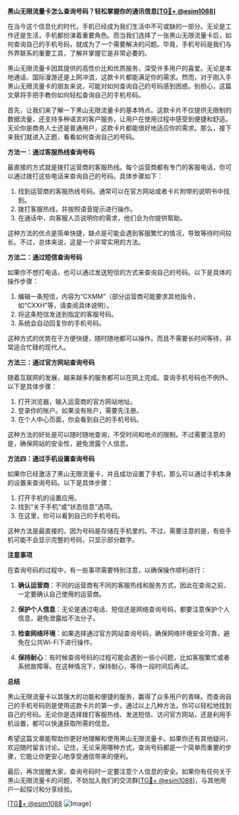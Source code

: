 **黑山无限流量卡怎么查询号码？轻松掌握你的通讯信息[[TG💪+ @esim1088](https://t.me/s/esim1088)]**

在当今这个信息化的时代，手机已经成为我们生活中不可或缺的一部分。无论是工作还是生活，手机都扮演着重要角色。而当我们选择了一张黑山无限流量卡后，如何查询自己的手机号码，就成为了一个需要解决的问题。毕竟，手机号码是我们与外界联系的重要工具，了解并掌握它是非常必要的。

黑山无限流量卡因其提供的高性价比和优质服务，深受许多用户的喜爱。无论是本地通话、国际漫游还是上网冲浪，这款卡片都能满足你的需求。然而，对于刚入手黑山无限流量卡的朋友来说，可能对如何查询自己的号码感到困惑。别担心，这篇文章将手把手教你如何轻松查询自己的手机号码。

首先，让我们来了解一下黑山无限流量卡的基本特点。这款卡片不仅提供无限制的数据流量，还支持多种语言的客户服务，让用户在使用过程中感受到便捷和舒适。无论你是商务人士还是普通用户，这款卡片都能很好地适应你的需求。那么，接下来我们就进入正题，看看如何查询自己的号码。

**方法一：通过客服热线查询号码**

最直接的方式就是拨打运营商的客服热线。每个运营商都有专门的客服电话，你可以通过拨打这些电话来查询自己的号码。具体步骤如下：

1. 找到运营商的客服热线号码。通常可以在官方网站或者卡片附带的说明书中找到。
2. 拨打客服热线，并按照语音提示进行操作。
3. 在通话中，向客服人员说明你的需求，他们会为你提供帮助。

这种方法的优点是简单快捷，缺点是可能会遇到客服繁忙的情况，导致等待时间较长。不过，总体来说，这是一个非常实用的方法。

**方法二：通过短信查询号码**

如果你不想打电话，也可以通过发送短信的方式来查询自己的号码。以下是具体的操作步骤：

1. 编辑一条短信，内容为“CXMM”（部分运营商可能要求其他指令，如“CXXH”等，请查阅具体说明）。
2. 将这条短信发送到指定的客服号码。
3. 系统会自动回复你的手机号码。

这种方式的优势在于方便快捷，随时随地都可以操作。而且不需要长时间等待，非常适合忙碌的现代人。

**方法三：通过官方网站查询号码**

随着互联网的发展，越来越多的服务都可以在网上完成。查询手机号码也不例外。以下是具体步骤：

1. 打开浏览器，输入运营商的官方网站地址。
2. 登录你的账户。如果没有账户，需要先注册。
3. 在个人中心页面，你会看到自己的手机号码。

这种方法的好处是可以随时随地查询，不受时间和地点的限制。不过需要注意的是，确保网站的安全性，避免泄露个人信息。

**方法四：通过手机设置查询号码**

如果你已经激活了黑山无限流量卡，并且成功设置了手机，那么可以通过手机本身的设置来查询号码。以下是具体步骤：

1. 打开手机的设置应用。
2. 找到“关于手机”或“状态信息”选项。
3. 在这里，你可以看到自己的手机号码。

这种方法是最直接的，因为号码是存储在手机里的。不过，需要注意的是，有些手机可能不会显示完整的号码，只显示部分数字。

**注意事项**

在查询号码的过程中，有一些事项需要特别注意，以确保操作顺利进行：

1. **确认运营商**：不同的运营商有不同的客服热线和服务方式，因此在查询之前，一定要确认自己使用的运营商。
   
2. **保护个人信息**：无论是通过电话、短信还是网络查询号码，都要注意保护个人信息，避免泄露给不法分子。

3. **检查网络环境**：如果选择通过官方网站查询号码，确保网络环境安全可靠，避免在公共Wi-Fi下进行操作。

4. **保持耐心**：有时候查询号码的过程可能会遇到一些小问题，比如客服繁忙或者系统故障等。在这种情况下，保持耐心，等待一段时间后再试。

**总结**

黑山无限流量卡以其强大的功能和便捷的服务，赢得了众多用户的青睐。而查询自己的手机号码则是使用这款卡片的第一步。通过以上几种方法，你可以轻松地找到自己的号码。无论你是选择拨打客服热线、发送短信、访问官方网站，还是利用手机设置，都可以快速获取所需的信息。

希望这篇文章能帮助你更好地理解和使用黑山无限流量卡。如果你还有其他疑问，欢迎随时留言讨论。记住，无论采用哪种方式，查询号码都是一个简单而重要的步骤，它能让你更安心地享受通信带来的便利。

最后，再次提醒大家，查询号码时一定要注意个人信息的安全。如果你有任何关于黑山无限流量卡的问题，不妨加入我们的交流群[[TG💪+ @esim1088](https://t.me/s/esim1088)]，与其他用户一起探讨和分享经验。

[[TG💪+ @esim1088](https://t.me/s/esim1088) ![Image](https://i.postimg.cc/4NQfJmqS/Snipaste-2025-05-13-00-14-12.png)]